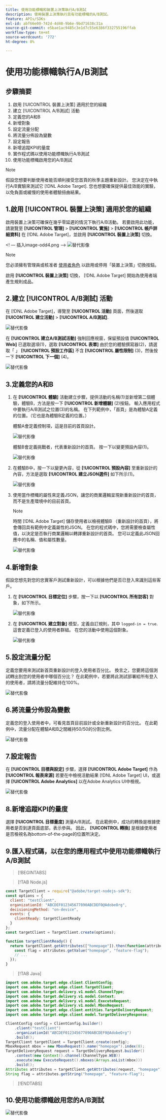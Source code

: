 ```yaml
---
title: 使用功能標幟和裝置上決策執行A/B測試
description: 使用裝置上決策執行具有功能標幟的A/B測試。
feature: APIs/SDKs
exl-id: abf66e00-742d-4d40-9b6e-9bd71638c31a
source-git-commit: e5bae1ac9485c3e1d7c55e6386f332755196ffab
workflow-type: tm+mt
source-wordcount: '772'
ht-degree: 0%

---
```


# 使用功能標幟執行A/B測試

## 步驟摘要

1. 啟用 [!UICONTROL 裝置上決策] 適用於您的組織
1. 建立 [!UICONTROL A/B測試] 活動
1. 定義您的A和B
1. 新增對象
1. 設定流量分配
1. 將流量分佈設為變數
1. 設定報告
1. 新增追蹤KPI的量度
1. 實作程式碼以使用功能標幟執行A/B測試
1. 使用功能標幟啟用您的A/B測試

>[!NOTE]
>
>假設您想要判斷使用者能否順利接受您首頁的秋季主題重新設計。 您決定在中執行A/B實驗來測試它 [!DNL Adobe Target]. 您也想要確保提供最佳效能的實驗，以免負面或緩慢的使用者體驗扭曲結果。

## 1.啟用 [!UICONTROL 裝置上決策] 適用於您的組織

啟用裝置上決策可確保在幾乎零延遲的情況下執行A/B活動。 若要啟用此功能，請瀏覽至 **[!UICONTROL 管理]** > **[!UICONTROL 實施]** > **[!UICONTROL 帳戶詳細資料]** 在 [!DNL Adobe Target]，並啟用 **[!UICONTROL 裝置上決策]** 切換。

&lt;! — 插入image-odd4.png —>
![替代影像](assets/asset-odd-toggle.png)

>[!NOTE]
>
>您必須擁有管理員或核准者 [使用者角色](https://experienceleague.adobe.com/docs/target/using/administer/manage-users/user-management.html) 以啟用或停用「裝置上決策」切換按鈕。

啟用 **[!UICONTROL 裝置上決策]** 切換， [!DNL Adobe Target] 開始為使用者端產生規則成品。

## 2.建立 [!UICONTROL A/B測試] 活動

在 [!DNL Adobe Target]，導覽至 **[!UICONTROL 活動]** 頁面，然後選取 **[!UICONTROL 建立活動]** > **[!UICONTROL A/B測試]**.

![替代影像](assets/asset-ab.png)

在 **[!UICONTROL 建立A/B測試活動]** 強制回應視窗，保留預設值 **[!UICONTROL Web]** 已選取選項(1)，選取 **[!UICONTROL 表單]** 由於您的體驗撰寫器(2)，請選取「 」 **[!UICONTROL 預設工作區]** 不含 **[!UICONTROL 屬性限制]** (3)，然後按一下 **[!UICONTROL 下一個]** (4)。

![替代影像](assets/asset-form.png)

## 3.定義您的A和B

1. 在 **[!UICONTROL 體驗]** 活動建立步驟，提供活動的名稱(1)並新增第二個體驗，體驗B，方法是按一下 **[!UICONTROL 新增體驗]** (2)按鈕。 輸入應用程式中要執行A/B測試之位置(3)的名稱。 在下列範例中，「首頁」是為體驗A定義的位置。（它也是為體驗B定義的位置。）

   體驗A會定義控制項，這是目前的首頁設計。

   ![替代影像](assets/asset-exp-a.png)

   體驗B會定義挑戰者，代表重新設計的首頁。 按一下以變更預設內容(1)。

   ![替代影像](assets/asset-exp-b.png)

1. 在體驗B中，按一下以變更內容，從 **[!UICONTROL 預設內容]** 至重新設計的內容，方法是選取 **[!UICONTROL 建立JSON選件]** 如下所示(1)。

   ![替代影像](assets/asset-offer.png)

1. 使用當作標幟的屬性來定義JSON，讓您的商業邏輯呈現新重新設計的首頁，而不是生產環境中的目前首頁。


   >[!NOTE]
   >
   >時間 [!DNL Adobe Target] 儲存使用者以檢視體驗B （重新設計的首頁），將會傳回具有範例中定義屬性的JSON。 在您的程式碼中，您將需要檢查屬性值，以決定是否執行商業邏輯以轉譯重新設計的首頁。 您可以定義此JSON回應中的名稱、值和屬性數量。

   ![替代影像](assets/asset-homepage.png)

## 4.新增對象

假設您想先對您的忠實客戶測試重新設計，可以根據他們是否已登入來識別這些客戶。

1. 在 **[!UICONTROL 目標定位]** 步驟，按一下以 **[!UICONTROL 所有訪客]** 對象，如下所示。

   ![替代影像](assets/asset-all-audiences.png)

1. 在 **[!UICONTROL 建立對象]** 模型，定義自訂規則，其中 `logged-in = true`. 這會定義已登入的使用者群組。 在您的活動中使用這個對象。

   ![替代影像](assets/asset-audience.png)

## 5.設定流量分配

定義您要用來測試新首頁重新設計的登入使用者百分比。 換言之，您要將這個測試轉出到您的使用者中哪個百分比？ 在此範例中，若要將此測試部署給所有登入的使用者，請將流量分配維持在100%。

![替代影像](assets/asset-allocation.png)

## 6.將流量分佈設為變數

定義您的登入使用者中，可看見首頁目前設計或全新重新設計的百分比。 在此範例中，流量分配在體驗A和B之間維持50/50的分割比例。

![替代影像](assets/asset-traffic-distribution.png)

## 7.設定報告

在 **[!UICONTROL 目標與設定]** 步驟，選擇 **[!UICONTROL Adobe Target]** 作為 **[!UICONTROL 報表來源]** 若要在中檢視活動結果 [!DNL Adobe Target] UI，或選擇 **[!UICONTROL Adobe Analytics]** 以在Adobe Analytics UI中檢視。

![替代影像](assets/asset-reporting.png)

## 8.新增追蹤KPI的量度

選擇 **[!UICONTROL 目標量度]** 測量A/B測試。 在此範例中，成功的轉換是根據使用者是否到達頁面底部，表示參與。 因此， **[!UICONTROL 轉換]** 是根據使用者是否檢視名為bottom-of-the-page的位置所決定。

## 9.匯入程式碼，以在您的應用程式中使用功能標幟執行A/B測試

>[!BEGINTABS]

>[!TAB Node.js]

```js {line-numbers="true"}
const TargetClient = require("@adobe/target-nodejs-sdk");
const options = {
  client: "testClient",
  organizationId: "ABCDEF012345677890ABCDEF0@AdobeOrg",
  decisioningMethod: "on-device",
  events: {
    clientReady: targetClientReady
  }
};
const targetClient = TargetClient.create(options);

function targetClientReady() {
  return targetClient.getAttributes(["homepage"]).then(function(attributes) {
    const flag = attributes.getValue("homepage", "feature-flag");
    // ...
  });
}
```

>[!TAB Java]

```java {line-numbers="true"}
import com.adobe.target.edge.client.ClientConfig;
import com.adobe.target.edge.client.TargetClient;
import com.adobe.target.delivery.v1.model.ChannelType;
import com.adobe.target.delivery.v1.model.Context;
import com.adobe.target.delivery.v1.model.ExecuteRequest;
import com.adobe.target.delivery.v1.model.MboxRequest;
import com.adobe.target.edge.client.entities.TargetDeliveryRequest;
import com.adobe.target.edge.client.model.TargetDeliveryResponse;

ClientConfig config = ClientConfig.builder()
    .client("testClient")
    .organizationId("ABCDEF012345677890ABCDEF0@AdobeOrg")
    .build();
TargetClient targetClient = TargetClient.create(config);
MboxRequest mbox = new MboxRequest().name("homepage").index(0);
TargetDeliveryRequest request = TargetDeliveryRequest.builder()
    .context(new Context().channel(ChannelType.WEB))
    .execute(new ExecuteRequest().mboxes(Arrays.asList(mbox)))
    .build();
Attributes attributes = targetClient.getAttributes(request, "homepage");
String flag = attributes.getString("homepage", "feature-flag");
```

>[!ENDTABS]

## 10.使用功能標幟啟用您的A/B測試

![替代影像](assets/asset-activate.png)
